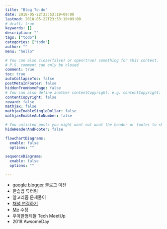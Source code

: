 ```yaml
---
title: "Blog To-do"
date: 2018-05-22T23:53:19+09:00
lastmod: 2018-05-22T23:53:19+09:00
# draft: true
keywords: []
description: ""
tags: ["todo"]
categories: ["todo"]
author: ""
menu: "hello"

# You can also close(false) or open(true) something for this content.
# P.S. comment can only be closed
comment: true
toc: true
autoCollapseToc: false
postMetaInFooter: false
hiddenFromHomePage: false
# You can also define another contentCopyright. e.g. contentCopyright: "This is another copyright."
contentCopyright: false
reward: false
mathjax: false
mathjaxEnableSingleDollar: false
mathjaxEnableAutoNumber: false

# You unlisted posts you might want not want the header or footer to show
hideHeaderAndFooter: false

flowchartDiagrams:
  enable: false
  options: ""

sequenceDiagrams: 
  enable: false
  options: ""

---
```


<!--more-->

- [google blogger](http://dlsgur1447.blogspot.kr/) 블로그 이전
- 한솥밥 튜터링
- 알고리즘 문제풀이
- [채널 연결하기](https://channel.io/ko)
- [Me](https://blog.inhyuck.io/about/) 수정
- 우아한형제들 Tech MeetUp
- 2018 AwsomeDay